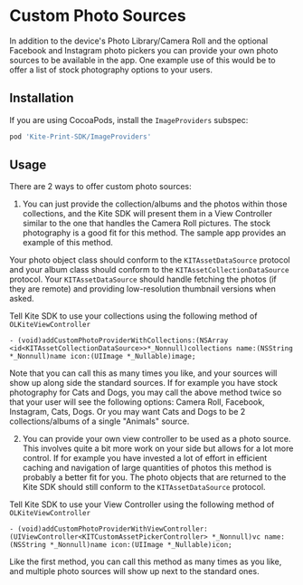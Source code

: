 Custom Photo Sources
==============

In addition to the device's Photo Library/Camera Roll and the optional Facebook and Instagram photo pickers you can provide your own photo sources to be available in the app. One example use of this would be to offer a list of stock photography options to your users.

Installation
--------
If you are using CocoaPods, install the `ImageProviders` subspec:
```ruby
pod 'Kite-Print-SDK/ImageProviders'
```

Usage
--------

There are 2 ways to offer custom photo sources:

1. You can just provide the collection/albums and the photos within those collections, and the Kite SDK will present them in a View Controller similar to the one that handles the Camera Roll pictures. The stock photography is a good fit for this method. The sample app provides an example of this method.

  Your photo object class should conform to the `KITAssetDataSource` protocol and your album class should conform to the `KITAssetCollectionDataSource` protocol. Your `KITAssetDataSource` should handle fetching the photos (if they are remote) and providing low-resolution thumbnail versions when asked.

  Tell Kite SDK to use your collections using the following method of `OLKiteViewController`
  ```obj-c
  - (void)addCustomPhotoProviderWithCollections:(NSArray <id<KITAssetCollectionDataSource>>*_Nonnull)collections name:(NSString *_Nonnull)name icon:(UIImage *_Nullable)image;
  ```

  Note that you can call this as many times you like, and your sources will show up along side the standard sources. If for example you have stock photography for Cats and Dogs, you may call the above method twice so that your user will see the following options: Camera Roll, Facebook, Instagram, Cats, Dogs. Or you may want Cats and Dogs to be 2 collections/albums of a single "Animals" source.

2. You can provide your own view controller to be used as a photo source. This involves quite a bit more work on your side but allows for a lot more control. If for example you have invested a lot of effort in efficient caching and navigation of large quantities of photos this method is probably a better fit for you. The photo objects that are returned to the Kite SDK should still conform to the `KITAssetDataSource` protocol.

  Tell Kite SDK to use your View Controller using the following method of `OLKiteViewController`
  ```obj-c
  - (void)addCustomPhotoProviderWithViewController:(UIViewController<KITCustomAssetPickerController> *_Nonnull)vc name:(NSString *_Nonnull)name icon:(UIImage *_Nullable)icon;
  ```

  Like the first method, you can call this method as many times as you like, and multiple photo sources will show up next to the standard ones.
